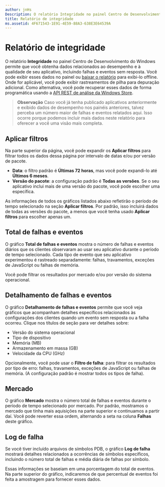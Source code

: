 ```yaml
---
author: jnHs
Description: O relatório Integridade no painel Centro de Desenvolvimento do Windows permite que você obtenha dados relacionados ao desempenho e à qualidade de seu aplicativo, incluindo falhas e eventos sem resposta.
title: Relatório de integridade
ms.assetid: 4F671543-1E91-4E59-88A3-638E3E64539A
---
```


# Relatório de integridade


O relatório **Integridade** no painel Centro de Desenvolvimento do Windows permite que você obtenha dados relacionados ao desempenho e à qualidade de seu aplicativo, incluindo falhas e eventos sem resposta. Você pode exibir esses dados no painel ou [baixar o relatório](download-analytic-reports.md) para exibi-lo offline. Onde for aplicável, você pode exibir rastreamentos de pilha para depuração adicional. Como alternativa, você pode recuperar esses dados de forma programática usando a [API REST de análise da Windows Store](../monetize/access-analytics-data-using-windows-store-services.md).

> **Observação**  Caso você já tenha publicado aplicativos anteriormente e exibido dados de desempenho nos painéis anteriores, talvez perceba um número maior de falhas e eventos relatados aqui. Isso ocorre porque podemos incluir mais dados neste relatório para oferecer a você uma visão mais completa.

## Aplicar filtros


Na parte superior da página, você pode expandir os **Aplicar filtros** para filtrar todos os dados dessa página por intervalo de datas e/ou por versão de pacote.

-   **Data**: o filtro padrão é **Últimas 72 horas**, mas você pode expandi-lo até **Últimos 6 meses**.
-   **Versão do pacote**: a configuração padrão é **Todas as versões**. Se o seu aplicativo inclui mais de uma versão do pacote, você pode escolher uma específica.

As informações de todos os gráficos listados abaixo refletirão o período de tempo selecionado na seção **Aplicar filtros**. Por padrão, isso incluirá dados de todas as versões do pacote, a menos que você tenha usado **Aplicar filtros** para escolher apenas um.

## Total de falhas e eventos


O gráfico **Total de falhas e eventos** mostra o número de falhas e eventos diários que os clientes observaram ao usar seu aplicativo durante o período de tempo selecionado. Cada tipo de evento que seu aplicativo experimentou é rastreado separadamente: falhas, travamentos, exceções de JavaScript ou falhas de memória.

Você pode filtrar os resultados por mercado e/ou por versão do sistema operacional.

## Detalhamento de falhas e eventos


O gráfico **Detalhamento de falhas e eventos** permite que você veja gráficos que acompanham detalhes específicos relacionados às configurações dos clientes quando um evento sem resposta ou a falha ocorreu. Clique nos títulos de seção para ver detalhes sobre:

-   Versão do sistema operacional
-   Tipo de dispositivo
-   Memória (MB)
-   Armazenamento em massa (GB)
-   Velocidade da CPU (GHz)

Opcionalmente, você pode usar o **Filtro de falha**: para filtrar os resultados por tipo de erro: falhas, travamentos, exceções de JavaScript ou falhas de memória. (A configuração padrão é mostrar todos os tipos de falha).

## Mercado


O gráfico **Mercado** mostra o número total de falhas e eventos durante o período de tempo selecionado por mercado. Por padrão, mostramos o mercado que tinha mais aquisições na parte superior e continuamos a partir daí. Você pode reverter essa ordem, alternando a seta na coluna **Falhas** deste gráfico.

## Log de falha


Se você tiver incluído arquivos de símbolos PDB, o gráfico **Log de falha** mostrará detalhes relacionados a ocorrências de símbolos específicos, incluindo o número total de falhas e média diária de falhas por símbolo.

Essas informações se baseiam em uma porcentagem do total de eventos. Na parte superior do gráfico, indicaremos de que percentual de eventos foi feita a amostragem para fornecer esses dados.

 

 


<!--HONumber=May16_HO2-->


